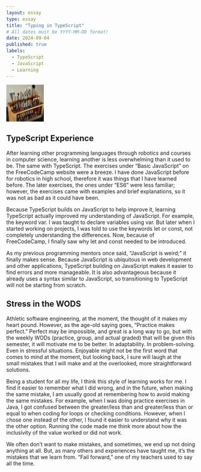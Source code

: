 ```yaml
---
layout: essay
type: essay
title: "Typing in TypeScript"
# All dates must be YYYY-MM-DD format!
date: 2024-09-04
published: true
labels:
  - TypeScript
  - JavaScript
  - Learning
---
```


<img width="100px" class="rounded float-start pe-4" src="../img/igniting/paintbrushes.jpg">

## TypeScript Experience
After learning other programming languages through robotics and courses in computer science, learning another is less overwhelming than it used to be. The same with TypeScript. The exercises under “Basic JavaScript” on the FreeCodeCamp website were a breeze. I have done JavaScript before for robotics in high school, therefore it was things that I have learned before. The later exercises, the ones under “ES6” were less familiar; however, the exercises came with examples and brief explanations, so it was not as bad as it could have been.

Because TypeScript builds on JavaScript to help improve it, learning TypeScript actually improved my understanding of JavaScript. For example, the keyword var. I was taught to declare variables using var. But later when I started working on projects, I was told to use the keywords let or const, not completely understanding the differences. Now, because of FreeCodeCamp, I finally saw why let and const needed to be introduced.

As my previous programming mentors once said, “JavaScript is weird;” it finally makes sense. Because JavaScript is ubiquitous in web development and other applications, TypeScript building on JavaScript makes it easier to find errors and more manageable. It is also advantageous because it already uses a syntax similar to JavaScript, so transitioning to TypeScript will not be starting from scratch.


## Stress in the WODS
Athletic software engineering, at the moment, the thought of it makes my heart pound. However, as the age-old saying goes, “Practice makes perfect.” Perfect may be impossible, and great is a long way to go, but with the weekly WODs (practice, group, and actual graded) that will be given this semester, it will motivate me to be better. In adaptability. In problem-solving. Even in stressful situations. Enjoyable might not be the first word that comes to mind at the moment, but looking back, I sure will laugh at the small mistakes that I will make and at the overlooked, more straightforward solutions.

Being a student for all my life, I think this style of learning works for me. I find it easier to remember what I did wrong, and in the future, when making the same mistake, I am usually good at remembering how to avoid making the same mistakes. For example, when I was doing practice exercises in Java, I got confused between the greater/less than and greater/less than or equal to when coding for loops or checking conditions. However, when I chose one instead of the other, I found it easier to understand why it was the other option. Running the code made me think more about how the inclusivity of the value worked or did not work.

We often don’t want to make mistakes, and sometimes, we end up not doing anything at all. But, as many others and experiences have taught me, it’s the mistakes that we learn from. “Fail forward,” one of my teachers used to say all the time.
